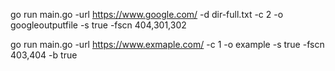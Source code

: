 go run main.go -url https://www.google.com/ -d dir-full.txt -c 2 -o googleoutputfile -s true -fscn 404,301,302

go run main.go -url https://www.exmaple.com/ -c 1 -o example -s true -fscn 403,404 -b true
